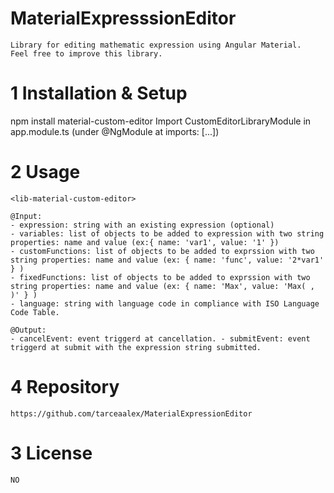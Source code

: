 # MaterialExpresssionEditor
    Library for editing mathematic expression using Angular Material.
    Feel free to improve this library.

# 1 Installation & Setup
npm install material-custom-editor
Import CustomEditorLibraryModule in app.module.ts (under @NgModule at imports: [...])

# 2 Usage
    <lib-material-custom-editor>

    @Input:
    - expression: string with an existing expression (optional) 
    - variables: list of objects to be added to expression with two string properties: name and value (ex:{ name: 'var1', value: '1' }) 
    - customFunctions: list of objects to be added to exprssion with two string properties: name and value (ex: { name: 'func', value: '2*var1' } ) 
    - fixedFunctions: list of objects to be added to exprssion with two string properties: name and value (ex: { name: 'Max', value: 'Max( , )' } ) 
    - language: string with language code in compliance with ISO Language Code Table.

    @Output: 
    - cancelEvent: event triggerd at cancellation. - submitEvent: event triggerd at submit with the expression string submitted.
# 4 Repository
    https://github.com/tarceaalex/MaterialExpressionEditor    

# 3 License
    NO